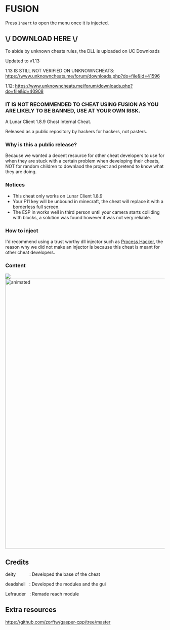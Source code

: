 
# FUSION

Press `Insert` to open the menu once it is injected.

## \\/ DOWNLOAD HERE \\/
To abide by unknown cheats rules, the DLL is uploaded on UC Downloads

Updated to v1.13

1.13 IS STILL NOT VERIFIED ON UNKNOWNCHEATS: https://www.unknowncheats.me/forum/downloads.php?do=file&id=41596

1.12: https://www.unknowncheats.me/forum/downloads.php?do=file&id=40908

### IT IS NOT RECOMMENDED TO CHEAT USING FUSION AS YOU ARE LIKELY TO BE BANNED, USE AT YOUR OWN RISK.

A Lunar Client 1.8.9 Ghost Internal Cheat.

Released as a public repository by hackers for hackers, not pasters.

### Why is this a public release?
Because we wanted a decent resource for other cheat developers to use for when they are stuck with a certain problem when developing their cheats, NOT for random children to downlaod the project and pretend to know what they are doing.

### Notices
- This cheat only works on Lunar Client 1.8.9
- Your F11 key will be unbound in minecraft, the cheat will replace it with a borderless full screen.
- The ESP in works well in third person until your camera starts colliding with blocks, a solution was found however it was not very reliable.

### How to inject
I'd recommend using a trust worthy dll injector such as [Process Hacker](https://processhacker.sourceforge.io/), the reason why we did not make an injector is because this cheat is meant for other cheat developers.

### Content

<img src="https://github.com/deadshxll/fusion/assets/67878277/251de96d-304a-481c-9e64-1d01b1e4c5f5" />
<img src="https://github.com/deadshxll/fusion/assets/67878277/fac3f084-0255-4999-b03f-3e2e0a15bde8" alt="animated" / width=853>

## Credits
deity&nbsp;&nbsp;&nbsp;&nbsp;&nbsp;&nbsp;&nbsp;&nbsp;&nbsp;&nbsp;&nbsp;: Developed the base of the cheat

deadshell&nbsp;&nbsp;&nbsp;: Developed the modules and the gui

Lefrauder&nbsp;&nbsp;&nbsp;: Remade reach module

## Extra resources

https://github.com/zorftw/gasper-cpp/tree/master

